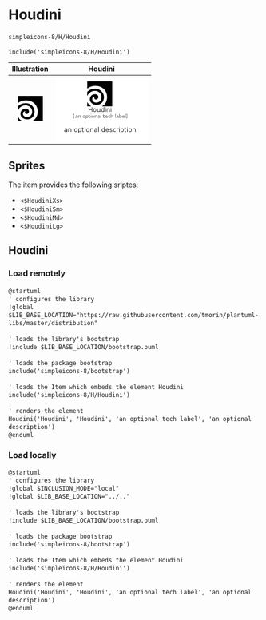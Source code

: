 # Houdini


```text
simpleicons-8/H/Houdini
```

```text
include('simpleicons-8/H/Houdini')
```



| Illustration | Houdini |
| :---: | :---: |
| ![illustration for Illustration](../../simpleicons-8/H/Houdini.png) | ![illustration for Houdini](../../simpleicons-8/H/Houdini.Local.png) |



## Sprites
The item provides the following sriptes:

- `<$HoudiniXs>`
- `<$HoudiniSm>`
- `<$HoudiniMd>`
- `<$HoudiniLg>`





## Houdini

### Load remotely
```plantuml
@startuml
' configures the library
!global $LIB_BASE_LOCATION="https://raw.githubusercontent.com/tmorin/plantuml-libs/master/distribution"

' loads the library's bootstrap
!include $LIB_BASE_LOCATION/bootstrap.puml

' loads the package bootstrap
include('simpleicons-8/bootstrap')

' loads the Item which embeds the element Houdini
include('simpleicons-8/H/Houdini')

' renders the element
Houdini('Houdini', 'Houdini', 'an optional tech label', 'an optional description')
@enduml
```

### Load locally
```plantuml
@startuml
' configures the library
!global $INCLUSION_MODE="local"
!global $LIB_BASE_LOCATION="../.."

' loads the library's bootstrap
!include $LIB_BASE_LOCATION/bootstrap.puml

' loads the package bootstrap
include('simpleicons-8/bootstrap')

' loads the Item which embeds the element Houdini
include('simpleicons-8/H/Houdini')

' renders the element
Houdini('Houdini', 'Houdini', 'an optional tech label', 'an optional description')
@enduml
```

